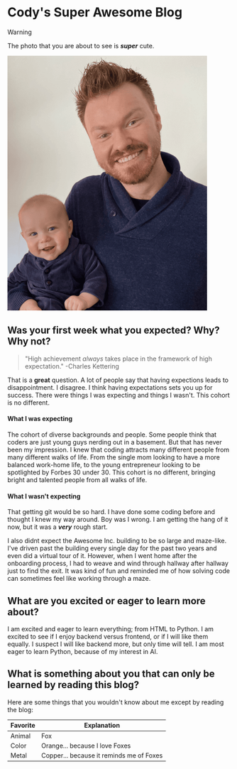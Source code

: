 # Cody's Super Awesome Blog #

> [!WARNING]
> The photo that you are about to see is ***super*** cute.

![Picture of myself and my son wearing a similar blue outfit.](Barrett_1.png)

## Was your first week what you expected? Why? Why not? ##

> "High achievement *always* takes place in the framework of high expectation." -Charles Kettering

That is a **great** question. A lot of people say that having expections leads to disappointment. I disagree. I think having expectations sets you up for success. There were things I was expecting and things I wasn't. This cohort is no different.  

#### What I was expecting ####

The cohort of diverse backgrounds and people. Some people think that coders are just young guys nerding out in a basement. But that has never been my impression. I knew that coding attracts many different people from many different walks of life. From the single mom looking to have a more balanced work-home life, to the young entrepreneur looking to be spotlighted by Forbes 30 under 30. This cohort is no different, bringing bright and talented people from all walks of life.

#### What I wasn't expecting ####

That getting git would be so hard. I have done some coding before and thought I knew my way around. Boy was I wrong. I am getting the hang of it now, but it was a ***very*** rough start. 

I also didnt expect the Awesome Inc. building to be so large and maze-like. I've driven past the building every single day for the past two years and even did a virtual tour of it. However, when I went home after the onboarding process, I had to weave and wind through hallway after hallway just to find the exit. It was kind of fun and reminded me of how solving code can sometimes feel like working through a maze. 

## What are you excited or eager to learn more about? ##

I am excited and eager to learn everything; from HTML to Python. I am excited to see if I enjoy backend versus frontend, or if I will like them equally. I suspect I will like backend more, but only time will tell. I am most eager to learn Python, because of my interest in AI.

## What is something about you that can only be learned by reading this blog? ##

Here are some things that you wouldn't know about me except by reading the blog:

|Favorite | Explanation|
|---|---|
|Animal| Fox|
|Color | Orange... because I love Foxes|
|Metal | Copper... because it reminds me of Foxes|
